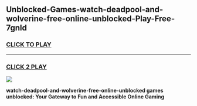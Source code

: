 
## Unblocked-Games-watch-deadpool-and-wolverine-free-online-unblocked-Play-Free-7gnld
<h3>
<a href="https://premium76.site?title=watch-deadpool-and-wolverine-free-online-unblocked&ref=10A">CLICK TO PLAY</a></h3>
<hr>

<h3>
<a href="https://premium76.site?title=watch-deadpool-and-wolverine-free-online-unblocked&ref=10A">CLICK 2 PLAY</a>
  
</h3>

<a href="https://premium76.site?title=watch-deadpool-and-wolverine-free-online-unblocked&ref=10A"><img src="https://clearcache.store/games.png"></a>


**watch-deadpool-and-wolverine-free-online-unblocked games unblocked: Your Gateway to Fun and Accessible Online Gaming**
